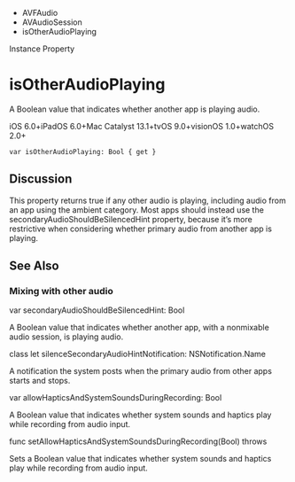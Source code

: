 

- AVFAudio
- AVAudioSession
-  isOtherAudioPlaying 

Instance Property

# isOtherAudioPlaying

A Boolean value that indicates whether another app is playing audio.

iOS 6.0+iPadOS 6.0+Mac Catalyst 13.1+tvOS 9.0+visionOS 1.0+watchOS 2.0+

``` source
var isOtherAudioPlaying: Bool { get }
```

## Discussion

This property returns true if any other audio is playing, including audio from an app using the ambient category. Most apps should instead use the secondaryAudioShouldBeSilencedHint property, because it’s more restrictive when considering whether primary audio from another app is playing.

## See Also

### Mixing with other audio

var secondaryAudioShouldBeSilencedHint: Bool

A Boolean value that indicates whether another app, with a nonmixable audio session, is playing audio.

class let silenceSecondaryAudioHintNotification: NSNotification.Name

A notification the system posts when the primary audio from other apps starts and stops.

var allowHapticsAndSystemSoundsDuringRecording: Bool

A Boolean value that indicates whether system sounds and haptics play while recording from audio input.

func setAllowHapticsAndSystemSoundsDuringRecording(Bool) throws

Sets a Boolean value that indicates whether system sounds and haptics play while recording from audio input.

